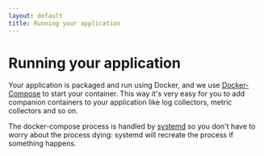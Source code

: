 ```yaml
---
layout: default
title: Running your application
---
```


# Running your application
Your application is packaged and run using Docker, and we use [Docker-Compose](https://docs.docker.com/compose/) to start your container.
This way it's very easy for you to add companion containers to your application like log collectors, metric collectors and so on.

The docker-compose process is handled by [systemd](https://www.freedesktop.org/wiki/Software/systemd/) so you don't have to worry about the process dying: systemd will recreate the process if something happens.


